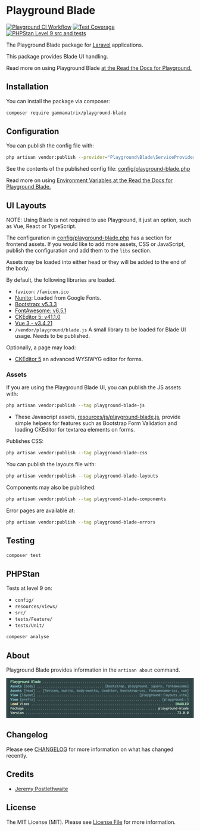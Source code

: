 # Playground Blade

[![Playground CI Workflow](https://github.com/gammamatrix/playground-blade/actions/workflows/ci.yml/badge.svg?branch=develop)](https://raw.githubusercontent.com/gammamatrix/playground-blade/testing/develop/testdox.txt)
[![Test Coverage](https://raw.githubusercontent.com/gammamatrix/playground-blade/testing/develop/coverage.svg)](tests)
[![PHPStan Level 9 src and tests](https://img.shields.io/badge/PHPStan-level%209-brightgreen)](.github/workflows/ci.yml#L115)

The Playground Blade package for [Laravel](https://laravel.com/docs/11.x) applications.

This package provides Blade UI handling.

Read more on using Playground Blade [at the Read the Docs for Playground.](https://gammamatrix-playground.readthedocs.io/)

## Installation

You can install the package via composer:

```bash
composer require gammamatrix/playground-blade
```

## Configuration

You can publish the config file with:
```bash
php artisan vendor:publish --provider="Playground\Blade\ServiceProvider" --tag="playground-config"
```

See the contents of the published config file: [config/playground-blade.php](config/playground-blade.php)


Read more on using [Environment Variables at the Read the Docs for Playground Blade.](https://gammamatrix-playground.readthedocs.io/en/develop/playground/blade.html#environment-variables)


## UI Layouts

NOTE: Using Blade is not required to use Playground, it just an option, such as Vue, React or TypeScript.

The configuration in [config/playground-blade.php](config/playground-blade.php) has a section for frontend assets. If you would like to add more assets, CSS or JavaScript, publish the configuration and add them to the `libs` section.

Assets may be loaded into either head or they will be added to the end of the body.

By default, the following libraries are loaded.

- `favicon`: `/favicon.ico`
- [Nunito](https://fonts.google.com/specimen/Nunito): Loaded from Google Fonts.
- [Bootstrap: v5.3.3](https://getbootstrap.com/docs/5.3/)
- [FontAwesome: v6.5.1](https://fontawesome.com/search?o=r&m=free)
- [CKEditor 5: v41.1.0](https://github.com/ckeditor/ckeditor5)
- [Vue 3 - v3.4.21](https://vuejs.org/)
- `/vendor/playground/blade.js` A small library to be loaded for Blade UI usage. Needs to be published.

Optionally, a page may load:
- [CKEditor 5](https://ckeditor.com/ckeditor-5/) an advanced WYSIWYG editor for forms.

### Assets

If you are using the Playground Blade UI, you can publish the JS assets with:
```bash
php artisan vendor:publish --tag playground-blade-js
```
- These Javascript assets, [resources/js/playground-blade.js](resources/js/playground-blade.js), provide simple helpers for features such as Bootstrap Form Validation and loading CKEditor for textarea elements on forms.

Publishes CSS:
```bash
php artisan vendor:publish --tag playground-blade-css
```

You can publish the layouts file with:
```bash
php artisan vendor:publish --tag playground-blade-layouts
```

Components may also be published:
```bash
php artisan vendor:publish --tag playground-blade-components
```

Error pages are available at:
```bash
php artisan vendor:publish --tag playground-blade-errors
```

## Testing

```sh
composer test
```

## PHPStan

Tests at level 9 on:
- `config/`
- `resources/views/`
- `src/`
- `tests/Feature/`
- `tests/Unit/`

```sh
composer analyse
```

## About

Playground Blade provides information in the `artisan about` command.

<img src="resources/docs/artisan-about-playground-blade.png" alt="screenshot of artisan about command with Playground Blade.">

## Changelog

Please see [CHANGELOG](CHANGELOG.md) for more information on what has changed recently.

## Credits

- [Jeremy Postlethwaite](https://github.com/gammamatrix)

## License

The MIT License (MIT). Please see [License File](LICENSE.md) for more information.
